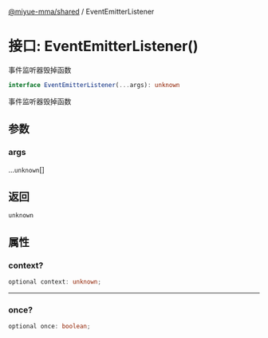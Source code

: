 [@miyue-mma/shared](../index.md) / EventEmitterListener

# 接口: EventEmitterListener()

事件监听器毁掉函数

```ts
interface EventEmitterListener(...args): unknown
```

事件监听器毁掉函数

## 参数

### args

...`unknown`[]

## 返回

`unknown`

## 属性

### context?

```ts
optional context: unknown;
```

***

### once?

```ts
optional once: boolean;
```
